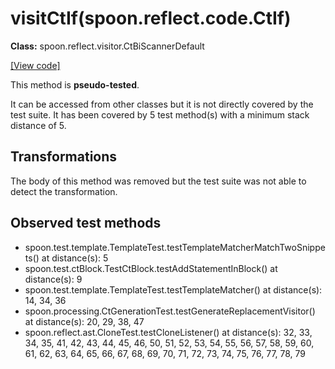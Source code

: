 # visitCtIf(spoon.reflect.code.CtIf)

**Class:** spoon.reflect.visitor.CtBiScannerDefault

[[View code]](https://github.com/INRIA/spoon/blob/fd878bc71b73fc1da82356eaa6578f760c70f0de/src/main/java//spoon/reflect/visitor/CtBiScannerDefault.java#L364)

This method is **pseudo-tested**.


It can be accessed from other classes but it is not directly covered by the test suite. 
It has been covered by 5 test method(s) with a minimum stack distance of 5.

## Transformations

The body of this method was removed but the test suite was not able to detect the transformation.



## Observed test methods

* spoon.test.template.TemplateTest.testTemplateMatcherMatchTwoSnippets() at distance(s): 5
* spoon.test.ctBlock.TestCtBlock.testAddStatementInBlock() at distance(s): 9
* spoon.test.template.TemplateTest.testTemplateMatcher() at distance(s): 14, 34, 36
* spoon.processing.CtGenerationTest.testGenerateReplacementVisitor() at distance(s): 20, 29, 38, 47
* spoon.reflect.ast.CloneTest.testCloneListener() at distance(s): 32, 33, 34, 35, 41, 42, 43, 44, 45, 46, 50, 51, 52, 53, 54, 55, 56, 57, 58, 59, 60, 61, 62, 63, 64, 65, 66, 67, 68, 69, 70, 71, 72, 73, 74, 75, 76, 77, 78, 79

